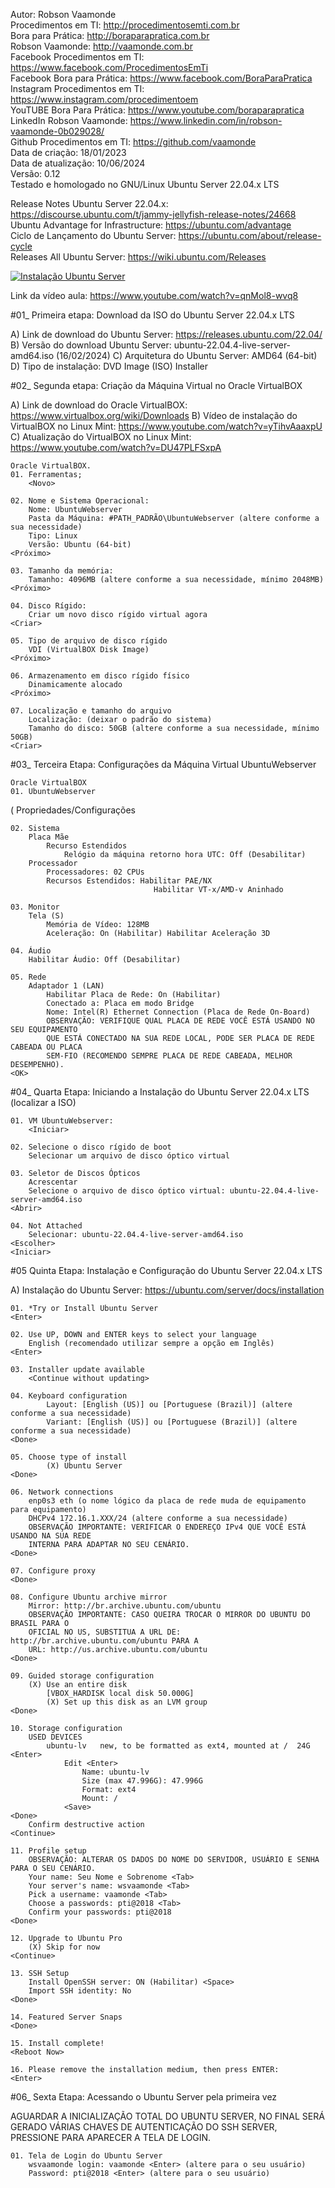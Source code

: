 Autor: Robson Vaamonde<br>
Procedimentos em TI: http://procedimentosemti.com.br<br>
Bora para Prática: http://boraparapratica.com.br<br>
Robson Vaamonde: http://vaamonde.com.br<br>
Facebook Procedimentos em TI: https://www.facebook.com/ProcedimentosEmTi<br>
Facebook Bora para Prática: https://www.facebook.com/BoraParaPratica<br>
Instagram Procedimentos em TI: https://www.instagram.com/procedimentoem<br>
YouTUBE Bora Para Prática: https://www.youtube.com/boraparapratica<br>
LinkedIn Robson Vaamonde: https://www.linkedin.com/in/robson-vaamonde-0b029028/<br>
Github Procedimentos em TI: https://github.com/vaamonde<br>
Data de criação: 18/01/2023<br>
Data de atualização: 10/06/2024<br>
Versão: 0.12<br>
Testado e homologado no GNU/Linux Ubuntu Server 22.04.x LTS

Release Notes Ubuntu Server 22.04.x: https://discourse.ubuntu.com/t/jammy-jellyfish-release-notes/24668<br>
Ubuntu Advantage for Infrastructure: https://ubuntu.com/advantage<br>
Ciclo de Lançamento do Ubuntu Server: https://ubuntu.com/about/release-cycle<br>
Releases All Ubuntu Server: https://wiki.ubuntu.com/Releases

[![Instalação Ubuntu Server](http://img.youtube.com/vi/qnMol8-wvq8/0.jpg)](https://www.youtube.com/watch?v=qnMol8-wvq8 "Instalação Ubuntu Server")

Link da vídeo aula: https://www.youtube.com/watch?v=qnMol8-wvq8

#01_ Primeira etapa: Download da ISO do Ubuntu Server 22.04.x LTS

A) Link de download do Ubuntu Server: https://releases.ubuntu.com/22.04/
B) Versão do download Ubuntu Server: ubuntu-22.04.4-live-server-amd64.iso (16/02/2024)
C) Arquitetura do Ubuntu Server: AMD64 (64-bit)
D) Tipo de instalação: DVD Image (ISO) Installer

#02_ Segunda etapa: Criação da Máquina Virtual no Oracle VirtualBOX<br>

A) Link de download do Oracle VirtualBOX: https://www.virtualbox.org/wiki/Downloads
B) Vídeo de instalação do VirtualBOX no Linux Mint: https://www.youtube.com/watch?v=yTihvAaaxpU
C) Atualização do VirtualBOX no Linux Mint: https://www.youtube.com/watch?v=DU47PLFSxpA

	Oracle VirtualBOX.
	01. Ferramentas;
		<Novo>

	02. Nome e Sistema Operacional:
		Nome: UbuntuWebserver
		Pasta da Máquina: #PATH_PADRÃO\UbuntuWebserver (altere conforme a sua necessidade)
		Tipo: Linux
		Versão: Ubuntu (64-bit)
	<Próximo>

	03. Tamanho da memória:
		Tamanho: 4096MB (altere conforme a sua necessidade, mínimo 2048MB)
	<Próximo>

	04. Disco Rígido:
		Criar um novo disco rígido virtual agora
	<Criar>

	05. Tipo de arquivo de disco rígido
		VDI (VirtualBOX Disk Image)
	<Próximo>

	06. Armazenamento em disco rígido físico
		Dinamicamente alocado
	<Próximo>

	07. Localização e tamanho do arquivo
		Localização: (deixar o padrão do sistema)
		Tamanho do disco: 50GB (altere conforme a sua necessidade, mínimo 50GB)
	<Criar>

#03_ Terceira Etapa: Configurações da Máquina Virtual UbuntuWebserver

	Oracle VirtualBOX
	01. UbuntuWebserver
(		Propriedades/Configurações

	02. Sistema
		Placa Mãe
			Recurso Estendidos
				Relógio da máquina retorno hora UTC: Off (Desabilitar)
		Processador
			Processadores: 02 CPUs
			Recursos Estendidos: Habilitar PAE/NX
									Habilitar VT-x/AMD-v Aninhado 

	03. Monitor
		Tela (S)
			Memória de Vídeo: 128MB
			Aceleração: On (Habilitar) Habilitar Aceleração 3D

	04. Áudio
		Habilitar Áudio: Off (Desabilitar)

	05. Rede
		Adaptador 1 (LAN)
			Habilitar Placa de Rede: On (Habilitar)
			Conectado a: Placa em modo Bridge
			Nome: Intel(R) Ethernet Connection (Placa de Rede On-Board)
			OBSERVAÇÃO: VERIFIQUE QUAL PLACA DE REDE VOCÊ ESTÁ USANDO NO SEU EQUIPAMENTO
			QUE ESTÁ CONECTADO NA SUA REDE LOCAL, PODE SER PLACA DE REDE CABEADA OU PLACA
			SEM-FIO (RECOMENDO SEMPRE PLACA DE REDE CABEADA, MELHOR DESEMPENHO).
	<OK>

#04_ Quarta Etapa: Iniciando a Instalação do Ubuntu Server 22.04.x LTS (localizar a ISO)

	01. VM UbuntuWebserver: 
		<Iniciar>
	
	02. Selecione o disco rígido de boot
		Selecionar um arquivo de disco óptico virtual
	
	03. Seletor de Discos Ópticos
		Acrescentar
		Selecione o arquivo de disco óptico virtual: ubuntu-22.04.4-live-server-amd64.iso
	<Abrir>
	
	04. Not Attached
		Selecionar: ubuntu-22.04.4-live-server-amd64.iso
	<Escolher>
	<Iniciar>

#05 Quinta Etapa: Instalação e Configuração do Ubuntu Server 22.04.x LTS<br>

A) Instalação do Ubuntu Server: https://ubuntu.com/server/docs/installation

	01. *Try or Install Ubuntu Server
	<Enter>

	02. Use UP, DOWN and ENTER keys to select your language
		English (recomendado utilizar sempre a opção em Inglês)
	<Enter>
	
	03. Installer update available
		<Continue without updating>
	
	04. Keyboard configuration
			Layout: [English (US)] ou [Portuguese (Brazil)] (altere conforme a sua necessidade)
			Variant: [English (US)] ou [Portuguese (Brazil)] (altere conforme a sua necessidade)
	<Done>

	05. Choose type of install
			(X) Ubuntu Server
	<Done>

	06. Network connections
		enp0s3 eth (o nome lógico da placa de rede muda de equipamento para equipamento)
		DHCPv4 172.16.1.XXX/24 (altere conforme a sua necessidade)
		OBSERVAÇÃO IMPORTANTE: VERIFICAR O ENDEREÇO IPv4 QUE VOCÊ ESTÁ USANDO NA SUA REDE 
		INTERNA PARA ADAPTAR NO SEU CENÁRIO.
	<Done>
	
	07. Configure proxy
	<Done>
	
	08. Configure Ubuntu archive mirror
		Mirror: http://br.archive.ubuntu.com/ubuntu
		OBSERVAÇÃO IMPORTANTE: CASO QUEIRA TROCAR O MIRROR DO UBUNTU DO BRASIL PARA O
		OFICIAL NO US, SUBSTITUA A URL DE: http://br.archive.ubuntu.com/ubuntu PARA A
		URL: http://us.archive.ubuntu.com/ubuntu
	<Done>

	09. Guided storage configuration
		(X) Use an entire disk
			[VBOX_HARDISK local disk 50.000G]
			(X) Set up this disk as an LVM group
	<Done>
	
	10. Storage configuration
		USED DEVICES
			ubuntu-lv	new, to be formatted as ext4, mounted at /	24G <Enter>
				Edit <Enter>
					Name: ubuntu-lv
					Size (max 47.996G): 47.996G
					Format: ext4
					Mount: /
				<Save>
	<Done>
		Confirm destructive action
	<Continue>
	
	11. Profile setup
		OBSERVAÇÃO: ALTERAR OS DADOS DO NOME DO SERVIDOR, USUÁRIO E SENHA PARA O SEU CENÁRIO.
		Your name: Seu Nome e Sobrenome <Tab>
		Your server's name: wsvaamonde <Tab>
		Pick a username: vaamonde <Tab>
		Choose a passwords: pti@2018 <Tab>
		Confirm your passwords: pti@2018
	<Done>
	
	12. Upgrade to Ubuntu Pro
		(X) Skip for now
	<Continue>
	
	13. SSH Setup
		Install OpenSSH server: ON (Habilitar) <Space>
		Import SSH identity: No
	<Done>
	
	14. Featured Server Snaps
	<Done>
	
	15. Install complete!
	<Reboot Now>
	
	16. Please remove the installation medium, then press ENTER:
	<Enter>

#06_ Sexta Etapa: Acessando o Ubuntu Server pela primeira vez<br>

AGUARDAR A INICIALIZAÇÃO TOTAL DO UBUNTU SERVER, NO FINAL SERÁ GERADO VÁRIAS CHAVES 
DE AUTENTICAÇÃO DO SSH SERVER, PRESSIONE <ENTER> PARA APARECER A TELA DE LOGIN.

	01. Tela de Login do Ubuntu Server
		wsvaamonde login: vaamonde <Enter> (altere para o seu usuário)
		Password: pti@2018 <Enter> (altere para o seu usuário)